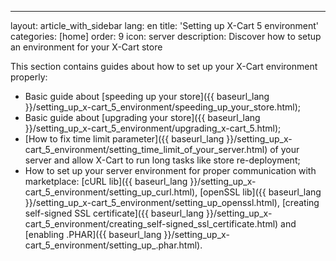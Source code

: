 ---
layout: article_with_sidebar
lang: en
title: 'Setting up X-Cart 5 environment'
categories: [home]
order: 9
icon: server
description: Discover how to setup an environment for your X-Cart store

This section contains guides about how to set up your X-Cart environment properly:

*   Basic guide about [speeding up your store]({{ baseurl_lang }}/setting_up_x-cart_5_environment/speeding_up_your_store.html);
*   Basic guide about [upgrading your store]({{ baseurl_lang }}/setting_up_x-cart_5_environment/upgrading_x-cart_5.html);
*   [How to fix time limit parameter]({{ baseurl_lang }}/setting_up_x-cart_5_environment/setting_time_limit_of_your_server.html) of your server and allow X-Cart to run long tasks like store re-deployment;
*   How to set up your server environment for proper communication with marketplace: [cURL lib]({{ baseurl_lang }}/setting_up_x-cart_5_environment/setting_up_curl.html), [openSSL lib]({{ baseurl_lang }}/setting_up_x-cart_5_environment/setting_up_openssl.html), [creating self-signed SSL certificate]({{ baseurl_lang }}/setting_up_x-cart_5_environment/creating_self-signed_ssl_certificate.html) and [enabling .PHAR]({{ baseurl_lang }}/setting_up_x-cart_5_environment/setting_up_.phar.html).